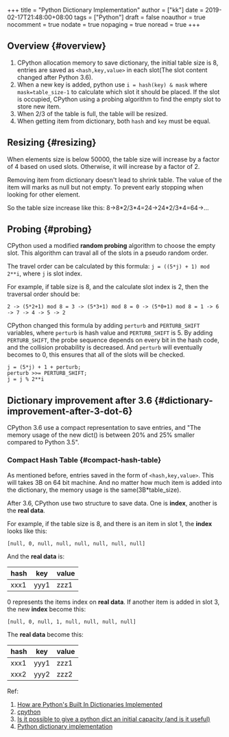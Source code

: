 +++
title = "Python Dictionary Implementation"
author = ["kk"]
date = 2019-02-17T21:48:00+08:00
tags = ["Python"]
draft = false
noauthor = true
nocomment = true
nodate = true
nopaging = true
noread = true
+++

## Overview {#overview}

1.  CPython allocation memory to save dictionary, the initial table size is 8, entries are saved as `<hash,key,value>` in each slot(The slot content changed after Python 3.6).
2.  When a new key is added, python use `i = hash(key) & mask` where `mask=table_size-1` to calculate which slot it should be placed. If the slot is occupied, CPython using a probing algorithm to find the empty slot to store new item.
3.  When 2/3 of the table is full, the table will be resized.
4.  When getting item from dictionary, both `hash` and `key` must be equal.


## Resizing {#resizing}

When elements size is below 50000, the table size will increase by a factor of 4 based on used slots. Otherwise, it will increase by a factor of 2.

Removing item from dictionary doesn't lead to shrink table. The value of the item will marks as null but not empty. To prevent early stopping when looking for other element.

So the table size increase like this: 8->8\*2/3\*4=24->24\*2/3\*4=64->...


## Probing {#probing}

CPython used a modified **random probing** algorithm to choose the empty slot. This algorithm can traval all of the slots in a pseudo random order.

The travel order can be calculated by this formula: `j = ((5*j) + 1) mod 2**i`, where `j` is slot index.

For example, if table size is 8, and the calculate slot index is 2, then the traversal order should be:

`2 -> (5*2+1) mod 8 = 3 -> (5*3+1) mod 8 = 0 -> (5*0+1) mod 8 = 1 -> 6 -> 7 -> 4 -> 5 -> 2`

CPython changed this formula by adding `perturb` and `PERTURB_SHIFT` variables, where `perturb` is hash value and `PERTURB_SHIFT` is 5. By adding `PERTURB_SHIFT`, the probe sequence depends on every bit in the hash code, and the collision probability is decreased. And `perturb` will eventually becomes to 0, this ensures that all of the slots will be checked.

```nil
j = (5*j) + 1 + perturb;
perturb >>= PERTURB_SHIFT;
j = j % 2**i
```


## Dictionary improvement after 3.6 {#dictionary-improvement-after-3-dot-6}

CPython 3.6 use a compact representation to save entries, and "The memory usage of the new dict() is between 20% and 25% smaller compared to Python 3.5".


### Compact Hash Table {#compact-hash-table}

As mentioned before, entries saved in the form of `<hash,key,value>`. This will takes 3B on 64 bit machine. And no matter how much item is added into the dictionary, the memory usage is the same(3B\*table\_size).

After 3.6, CPython use two structure to save data. One is **index**, another is the **real data**.

For example, if the table size is 8, and there is an item in slot 1, the **index** looks like this:

`[null, 0, null, null, null, null, null, null]`

And the **real data** is:

| hash | key  | value |
|------|------|-------|
| xxx1 | yyy1 | zzz1  |

0 represents the items index on **real data**. If another item is added in slot 3, the new **index** become this:

`[null, 0, null, 1, null, null, null, null]`

The **real data** become this:

| hash | key  | value |
|------|------|-------|
| xxx1 | yyy1 | zzz1  |
| xxx2 | yyy2 | zzz2  |

Ref:

1.  [How are Python's Built In Dictionaries Implemented](https://stackoverflow.com/questions/327311/how-are-pythons-built-in-dictionaries-implemented)
2.  [cpython](https://hg.python.org/cpython/file/52f68c95e025/Objects/dictobject.c#l33)
3.  [Is it possible to give a python dict an initial capacity (and is it useful)](https://stackoverflow.com/questions/3020514/is-it-possible-to-give-a-python-dict-an-initial-capacity-and-is-it-useful/3020810)
4.  [Python dictionary implementation](http://www.laurentluce.com/posts/python-dictionary-implementation/)
